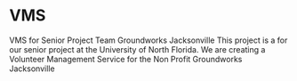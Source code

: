 VMS
===

VMS for Senior Project Team Groundworks Jacksonville
This project is a for our senior project at the University of North Florida. 
We are creating a Volunteer Management Service for the Non Profit Groundworks Jacksonville
